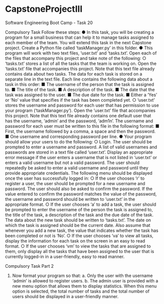 # CapstoneProjectIII
Software Engineering Boot Camp - Task 20

Compulsory Task
Follow these steps:
● In this task, you will be creating a program for a small business that can
help it to manage tasks assigned to each member of the team. You will
extend this task in the next Capstone project. Create a Python file called
‘taskManager.py’ in this folder.
● This program will work with two text files, ‘user.txt’ and ‘tasks.txt’. Open
each of the files that accompany this project and take note of the
following:
○ ‘tasks.txt’ stores a list of all the tasks that the team is working on.
Open the ‘tasks.txt’ file that accompanies this project. Note that this
text file already contains data about two tasks. The data for each
task is stored on a separate line in the text file. Each line contains
the following data about a task in this order:
■ The username of the person that the task is assigned to.
■ The title of the task.
■ A description of the task.
■ The date that the task was assigned to the user.
■ The due date for the task.
■ Either a ‘Yes’ or ‘No’ value that specifies if the task has been
completed yet.
○ ‘user.txt’ stores the username and password for each user that has
permission to use your program (‘taskManager.py’). Open the
‘user.txt’ file that accompanies this project. Note that this text file
already contains one default user that has the username, ‘admin’
and the password, ‘adm1n’. The username and password for each
user must be written to this file in the following format:
■ First, the username followed by a comma, a space and then
the password.
■ One username and corresponding password per line.
● Your program should allow your users to do the following:
○ Login. The user should be prompted to enter a username and
password. A list of valid usernames and passwords are stored in a
text file called ‘user.txt’. Display an appropriate error message if the
user enters a username that is not listed in ‘user.txt’ or enters a valid
username but not a valid password. The user should repeatedly be
asked to enter a valid username and password until they provide
appropriate credentials.
The following menu should be displayed once the user has
successfully logged in:
○ If the user chooses ‘r’ to register a user, the user should be
prompted for a new username and password. The user should also
be asked to confirm the password. If the value entered to confirm
the password matches the value of the password, the username
and password should be written to ‘user.txt’ in the appropriate
format.
○ If the user chooses ‘a’ to add a task, the user should be prompted to
enter the username of the person the task is assigned to, the title of
the task, a description of the task and the due date of the task. The
data about the new task should be written to ‘tasks.txt’. The date on
which the task is assigned should be the current date. Also assume
that whenever you add a new task, the value that indicates
whether the task has been completed or not is ‘No’.
○ If the user chooses ‘va’ to view all tasks, display the information for
each task on the screen in an easy to read format.
○ If the user chooses ‘vm’ to view the tasks that are assigned to them,
only display all the tasks that have been assigned to the user that is
currently logged-in in a user-friendly, easy to read manner.

Compulsory Task Part 2
1. Now format your program so that:
a. Only the user with the username ‘admin’ is allowed to register
users.
b. The admin user is provided with a new menu option that allows
them to display statistics. When this menu option is selected, the
total number of tasks and the total number of users should be
displayed in a user-friendly manner.
